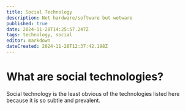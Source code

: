 ```yaml
---
title: Social Technology
description: Not hardware/software but wetware
published: true
date: 2024-11-28T14:25:57.247Z
tags: technology, social
editor: markdown
dateCreated: 2024-11-28T12:37:42.198Z
---
```


# What are social technologies?
Social  technology is the least obvious of the technologies listed here because it is so subtle and prevalent. 